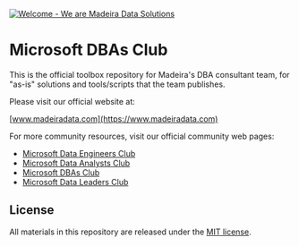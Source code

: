 [![Welcome - We are Madeira Data Solutions](banner_1024.png)](https://www.madeiradata.com)

# Microsoft DBAs Club

This is the official toolbox repository for Madeira's DBA consultant team, for "as-is" solutions and tools/scripts that the team publishes.

Please visit our official website at:

[www.madeiradata.com](https://www.madeiradata.com)

For more community resources, visit our official community web pages:

- [Microsoft Data Engineers Club](https://www.madeiradata.com/engineerscommunity)
- [Microsoft Data Analysts Club](https://www.madeiradata.com/analystscommunity)
- [Microsoft DBAs Club](https://www.madeiradata.com/microsoftdbasclub)
- [Microsoft Data Leaders Club](https://www.madeiradata.com/dataleaderscommunity)

## License

All materials in this repository are released under the [MIT license](https://github.com/MadeiraData/microsoft-dbas-club/blob/master/LICENSE).
